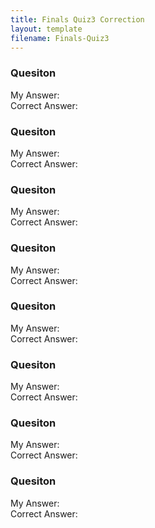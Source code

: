 ```yaml
---
title: Finals Quiz3 Correction
layout: template
filename: Finals-Quiz3
--- 
```


### Quesiton 
My Answer: 
<br>
Correct Answer: 
<br>


### Quesiton 
My Answer: 
<br>
Correct Answer: 
<br>


### Quesiton 
My Answer: 
<br>
Correct Answer: 
<br>


### Quesiton 
My Answer: 
<br>
Correct Answer: 
<br>


### Quesiton 
My Answer: 
<br>
Correct Answer: 
<br>


### Quesiton 
My Answer: 
<br>
Correct Answer: 
<br>


### Quesiton 
My Answer: 
<br>
Correct Answer: 
<br>


### Quesiton 
My Answer: 
<br>
Correct Answer: 
<br>
